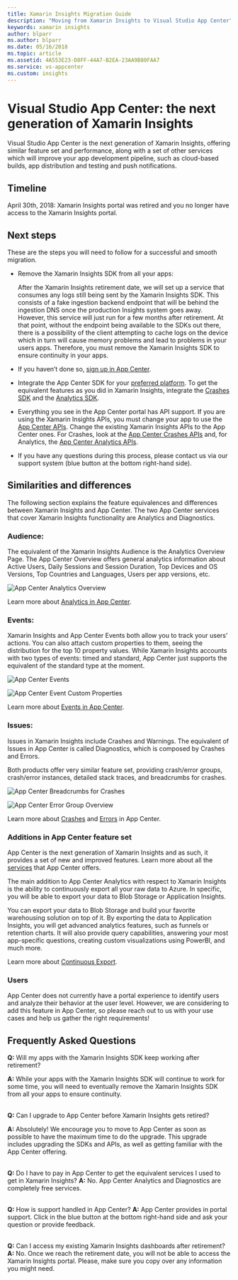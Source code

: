 ```yaml
---
title: Xamarin Insights Migration Guide
description: "Moving from Xamarin Insights to Visual Studio App Center"
keywords: xamarin insights
author: blparr
ms.author: blparr
ms.date: 05/16/2018
ms.topic: article
ms.assetid: 4A553E23-D8FF-44A7-B2EA-23AA9B80FAA7
ms.service: vs-appcenter
ms.custom: insights
---
```

# Visual Studio App Center: the next generation of Xamarin Insights

Visual Studio App Center is the next generation of Xamarin Insights, offering similar feature set and performance, along with a set of other services which will improve your app development pipeline, such as cloud-based builds, app distribution and testing and push notifications.


## Timeline

April 30th, 2018: Xamarin Insights portal was retired and you no longer have access to the Xamarin Insights portal.


## Next steps

These are the steps you will need to follow for a successful and smooth migration.

- Remove the Xamarin Insights SDK from all your apps:

    After the Xamarin Insights retirement date, we will set up a service that consumes any logs still being sent by the Xamarin Insights SDK. This consists of a fake ingestion backend endpoint that will be behind the ingestion DNS once the production Insights system goes away. However, this service will just run for a few months after retirement. At that point, without the endpoint being available to the SDKs out there, there is a possibility of the client attempting to cache logs on the device which in turn will cause memory problems and lead to problems in your users apps. Therefore, you must remove the Xamarin Insights SDK to ensure continuity in your apps.
- If you haven’t done so, [sign up in App Center](https://appcenter.ms/apps).
- Integrate the App Center SDK for your [preferred platform](~/sdk/getting-started/xamarin.md). To get the equivalent features as you did in Xamarin Insights, integrate the [Crashes SDK](~/sdk/crashes/xamarin.md) and the [Analytics SDK](~/sdk/analytics/xamarin.md).
- Everything you see in the App Center portal has API support. If you are using the Xamarin Insights APIs, you must change your app to use the [App Center APIs](~/api-docs/index.md). Change the existing Xamarin Insights APIs to the App Center ones. For Crashes, look at the [App Center Crashes APIs](https://openapi.appcenter.ms/#/crash) and, for Analytics, the [App Center Analytics APIs](https://openapi.appcenter.ms/#/analytics).
- If you have any questions during this process, please contact us via our support system (blue button at the bottom right-hand side).


## Similarities and differences

The following section explains the feature equivalences and differences between Xamarin Insights and App Center.
The two App Center services that cover Xamarin Insights functionality are Analytics and Diagnostics.

### Audience:

The equivalent of the Xamarin Insights Audience is the Analytics Overview Page.
The App Center Overview offers general analytics information about Active Users, Daily Sessions and Session Duration, Top Devices and OS Versions, Top Countries and Languages, Users per app versions, etc.

![App Center Analytics Overview](~/migration/xamarin-insights/images/analytics-overview.png)

Learn more about [Analytics in App Center](~/analytics/index.md).

### Events:

Xamarin Insights and App Center Events both allow you to track your users’ actions. You can also attach custom properties to them, seeing the distribution for the top 10 property values.
While Xamarin Insights accounts with two types of events: timed and standard, App Center just supports the equivalent of the standard type at the moment.

![App Center Events](~/migration/xamarin-insights/images/events.png)

![App Center Event Custom Properties](~/migration/xamarin-insights/images/event-properties.png)

Learn more about [Events in App Center](~/analytics/event-metrics.md).

### Issues:

Issues in Xamarin Insights include Crashes and Warnings. The equivalent of Issues in App Center is called Diagnostics, which is composed by Crashes and Errors.

Both products offer very similar feature set, providing crash/error groups, crash/error instances, detailed stack traces, and breadcrumbs for crashes.

![App Center Breadcrumbs for Crashes](~/migration/xamarin-insights/images/breadcrumbs.png)

![App Center Error Group Overview](~/migration/xamarin-insights/images/errors-overview.png)

Learn more about [Crashes](~/crashes/index.md) and [Errors](~/errors/index.md) in App Center.


### Additions in App Center feature set

App Center is the next generation of Xamarin Insights and as such, it provides a set of new and improved features. Learn more about all the [services](~/index.yml) that App Center offers.

The main addition to App Center Analytics with respect to Xamarin Insights is the ability to continuously export all your raw data to Azure. In specific, you will be able to export your data to Blob Storage or Application Insights.

You can export your data to Blob Storage and build your favorite warehousing solution on top of it. By exporting the data to Application Insights, you will get advanced analytics features, such as funnels or retention charts. It will also provide query capabilities, answering your most app-specific questions, creating custom visualizations using PowerBI, and much more.

Learn more about [Continuous Export](~/analytics/export.md).


### Users

App Center does not currently have a portal experience to identify users and analyze their behavior at the user level. However, we are considering to add this feature in App Center, so please reach out to us with your use cases and help us gather the right requirements!


## Frequently Asked Questions

**Q:** Will my apps with the Xamarin Insights SDK keep working after retirement?

**A:** While your apps with the Xamarin Insights SDK will continue to work for some time, you will need to eventually remove the Xamarin Insights SDK from all your apps to ensure continuity.
<br><br>

**Q:** Can I upgrade to App Center before Xamarin Insights gets retired?

**A:** Absolutely! We encourage you to move to App Center as soon as possible to have the maximum time to do the upgrade. This upgrade includes upgrading the SDKs and APIs, as well as getting familiar with the App Center offering.
<br><br>

**Q:** Do I have to pay in App Center to get the equivalent services I used to get in Xamarin Insights?
**A:** No. App Center Analytics and Diagnostics are completely free services.
<br><br>

**Q:** How is support handled in App Center?
**A:** App Center provides in portal support. Click in the blue button at the bottom right-hand side and ask your question or provide feedback.
<br><br>

**Q:** Can I access my existing Xamarin Insights dashboards after retirement?
**A:** No. Once we reach the retirement date, you will not be able to access the Xamarin Insights portal. Please, make sure you copy over any information you might need.
<br><br>

